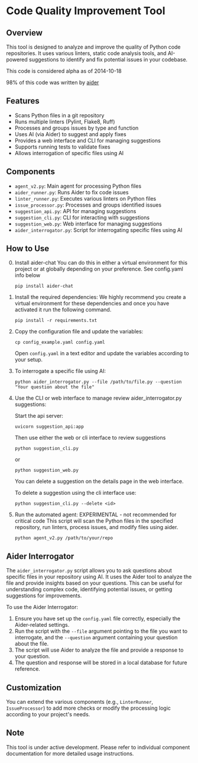 # Code Quality Improvement Tool

## Overview
This tool is designed to analyze and improve the quality of Python code repositories. It uses various linters, static code analysis tools, and AI-powered suggestions to identify and fix potential issues in your codebase.

This code is considered alpha as of 2014-10-18

98% of this code was written by [aider](https://github.com/Aider-AI/aider) 

## Features
- Scans Python files in a git repository
- Runs multiple linters (Pylint, Flake8, Ruff)
- Processes and groups issues by type and function
- Uses AI (via Aider) to suggest and apply fixes
- Provides a web interface and CLI for managing suggestions
- Supports running tests to validate fixes
- Allows interrogation of specific files using AI

## Components
- `agent_v2.py`: Main agent for processing Python files
- `aider_runner.py`: Runs Aider to fix code issues
- `linter_runner.py`: Executes various linters on Python files
- `issue_processor.py`: Processes and groups identified issues
- `suggestion_api.py`: API for managing suggestions
- `suggestion_cli.py`: CLI for interacting with suggestions
- `suggestion_web.py`: Web interface for managing suggestions
- `aider_interrogator.py`: Script for interrogating specific files using AI

## How to Use

0. Install aider-chat
   You can do this in either a virtual environment for this project or
   at globally depending on your preference. See config.yaml info below
   ```
   pip install aider-chat
   ```

1. Install the required dependencies:
   We highly recommend you create a virtual environment for these dependencies
   and once you have activated it run the following command.
   ```
   pip install -r requirements.txt
   ```

2. Copy the configuration file and update the variables:
   ```
   cp config_example.yaml config.yaml
   ```
   Open `config.yaml` in a text editor and update the variables according to your setup.

3. To interrogate a specific file using AI:
   ```
   python aider_interrogator.py --file /path/to/file.py --question "Your question about the file"
   ```

4. Use the CLI or web interface to manage review aider_interrogator.py suggestions:

   Start the api server:
   ```
   uvicorn suggestion_api:app
   ```

   Then use either the web or cli interface to review suggestions
   ```
   python suggestion_cli.py
   ```
   or
   ```
   python suggestion_web.py
   ```

   You can delete a suggestion on the details page in the web interface.

   To delete a suggestion using the cli interface use:
   ```
   python suggestion_cli.py --delete <id>
   ```

5. Run the automated agent: EXPERIMENTAL - not recommended for critical code
   This script will scan the Python files in the specified repository, run linters, process issues, and modify files using aider. 
   ```
   python agent_v2.py /path/to/your/repo
   ```

## Aider Interrogator
The `aider_interrogator.py` script allows you to ask questions about specific files in your repository using AI. It uses the Aider tool to analyze the file and provide insights based on your questions. This can be useful for understanding complex code, identifying potential issues, or getting suggestions for improvements.

To use the Aider Interrogator:
1. Ensure you have set up the `config.yaml` file correctly, especially the Aider-related settings.
2. Run the script with the `--file` argument pointing to the file you want to interrogate, and the `--question` argument containing your question about the file.
3. The script will use Aider to analyze the file and provide a response to your question.
4. The question and response will be stored in a local database for future reference.

## Customization
You can extend the various components (e.g., `LinterRunner`, `IssueProcessor`) to add more checks or modify the processing logic according to your project's needs.

## Note
This tool is under active development. Please refer to individual component documentation for more detailed usage instructions.
